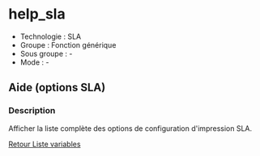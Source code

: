# help_sla

* Technologie : SLA
* Groupe : Fonction générique
* Sous groupe : -
* Mode : - 

## Aide (options SLA)

### Description

Afficher la liste complète des options de configuration d'impression SLA.

[Retour Liste variables](variable_list.md)